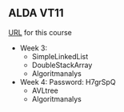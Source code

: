 ALDA VT11
--------

[URL](http://ilearn.dsv.su.se/ "Ilearn") for this course


*   Week 3:
    * SimpleLinkedList
    * DoubleStackArray
    * Algoritmanalys
*   Week 4: Password: H7grSpQ
    * AVLtree
    * Algoritmanalys
